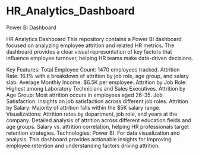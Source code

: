 # HR_Analytics_Dashboard
Power Bi Dashboard


HR Analytics Dashboard
This repository contains a Power BI dashboard focused on analyzing employee attrition and related HR metrics. The dashboard provides a clear visual representation of key factors that influence employee turnover, helping HR teams make data-driven decisions.

Key Features:
Total Employee Count: 1470 employees tracked.
Attrition Rate: 16.1% with a breakdown of attrition by job role, age group, and salary slab.
Average Monthly Income: $6.5K per employee.
Attrition by Job Role: Highest among Laboratory Technicians and Sales Executives.
Attrition by Age Group: Most attrition occurs in employees aged 26-35.
Job Satisfaction: Insights on job satisfaction across different job roles.
Attrition by Salary: Majority of attrition falls within the $5K salary range.
Visualizations:
Attrition rates by department, job role, and years at the company.
Detailed analysis of attrition across different education fields and age groups.
Salary vs. attrition correlation, helping HR professionals target retention strategies.
Technologies:
Power BI: For data visualization and analysis.
This dashboard provides actionable insights for improving employee retention and understanding factors driving attrition.
